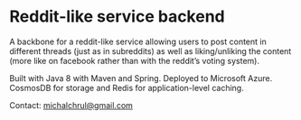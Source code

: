 # Reddit-like service backend

A backbone for a reddit-like service allowing users to post content in different threads (just as in subreddits) as well as liking/unliking the content
(more like on facebook rather than with the reddit’s voting system).

Built with Java 8 with Maven and Spring. Deployed to Microsoft Azure. CosmosDB for storage and Redis for application-level caching.

Contact: michalchrul@gmail.com
